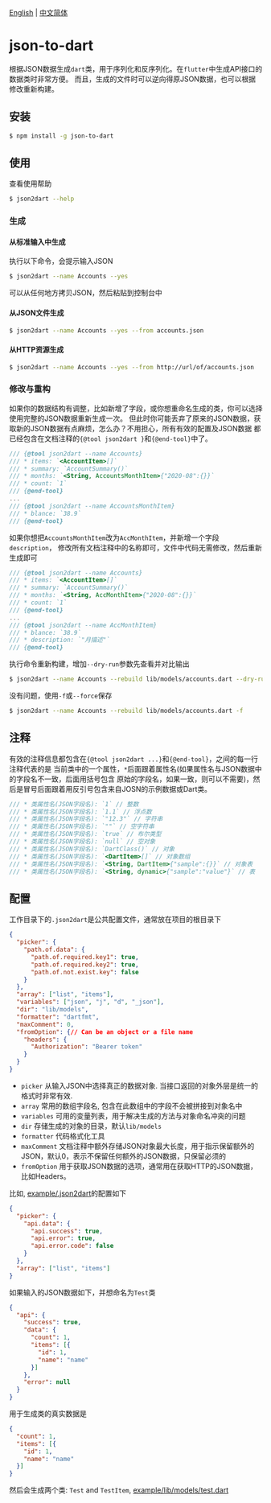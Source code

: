 [English](https://github.com/wenjunxiao/json-to-dart/blob/master/README.md) | [中文简体](https://github.com/wenjunxiao/json-to-dart/blob/master/README-ZH.md)

# json-to-dart

  根据JSON数据生成`dart`类，用于序列化和反序列化。在`flutter`中生成API接口的数据类时非常方便。
  而且，生成的文件时可以逆向得原JSON数据，也可以根据修改重新构建。

## 安装

```bash
$ npm install -g json-to-dart
```

## 使用

  查看使用帮助
```bash
$ json2dart --help
```
### 生成

#### 从标准输入中生成

  执行以下命令，会提示输入JSON
```bash
$ json2dart --name Accounts --yes
```
  可以从任何地方拷贝JSON，然后粘贴到控制台中

#### 从JSON文件生成

```bash
$ json2dart --name Accounts --yes --from accounts.json
```

#### 从HTTP资源生成

```bash
$ json2dart --name Accounts --yes --from http://url/of/accounts.json
```

### 修改与重构

  如果你的数据结构有调整，比如新增了字段，或你想重命名生成的类，你可以选择使用完整的JSON数据重新生成一次。
  但此时你可能丢弃了原来的JSON数据，获取新的JSON数据有点麻烦，怎么办？不用担心，所有有效的配置及JSON数据
  都已经包含在文档注释的`{@tool json2dart }`和`{@end-tool}`中了。

```dart
/// {@tool json2dart --name Accounts}
/// * items: `<AccountItem>[]`
/// * summary: `AccountSummary()`
/// * months: `<String, AccountsMonthItem>{"2020-08":{}}`
/// * count: `1`
/// {@end-tool}
...
/// {@tool json2dart --name AccountsMonthItem}
/// * blance: `38.9`
/// {@end-tool}
```
  如果你想把`AccountsMonthItem`改为`AccMonthItem`，并新增一个字段`description`，
  修改所有文档注释中的名称即可，文件中代码无需修改，然后重新生成即可
```dart
/// {@tool json2dart --name Accounts}
/// * items: `<AccountItem>[]`
/// * summary: `AccountSummary()`
/// * months: `<String, AccMonthItem>{"2020-08":{}}`
/// * count: `1`
/// {@end-tool}
...
/// {@tool json2dart --name AccMonthItem}
/// * blance: `38.9`
/// * description: `"月描述"`
/// {@end-tool}
```
  执行命令重新构建，增加`--dry-run`参数先查看并对比输出
```bash
$ json2dart --name Accounts --rebuild lib/models/accounts.dart --dry-run
```
  没有问题，使用`-f`或`--force`保存
```bash
$ json2dart --name Accounts --rebuild lib/models/accounts.dart -f
```

## 注释

  有效的注释信息都包含在`{@tool json2dart ...}`和`{@end-tool}`，之间的每一行注释代表的是
  当前类中的一个属性，`*`后面跟着属性名(如果属性名与JSON数据中的字段名不一致，后面用括号包含
  原始的字段名，如果一致，则可以不需要)，然后是冒号后面跟着用反引号包含来自JOSN的示例数据或Dart类。
```dart
/// * 类属性名(JSON字段名): `1` // 整数
/// * 类属性名(JSON字段名): `1.1` // 浮点数
/// * 类属性名(JSON字段名): `"12.3"` // 字符串
/// * 类属性名(JSON字段名): `""` // 空字符串
/// * 类属性名(JSON字段名): `true` // 布尔类型
/// * 类属性名(JSON字段名): `null` // 空对象
/// * 类属性名(JSON字段名): `DartClass()` // 对象
/// * 类属性名(JSON字段名): `<DartItem>[]` // 对象数组
/// * 类属性名(JSON字段名): `<String, DartItem>{"sample":{}}` // 对象表
/// * 类属性名(JSON字段名): `<String, dynamic>{"sample":"value"}` // 表
```

## 配置

  工作目录下的`.json2dart`是公共配置文件，通常放在项目的根目录下
```json
{
  "picker": {
    "path.of.data": {
      "path.of.required.key1": true,
      "path.of.required.key2": true,
      "path.of.not.exist.key": false
    }
  },
  "array": ["list", "items"],
  "variables": ["json", "j", "d", "_json"],
  "dir": "lib/models", 
  "formatter": "dartfmt",
  "maxComment": 0,
  "fromOption": {// Can be an object or a file name
    "headers": {
      "Authorization": "Bearer token"
    }
  }
}
```

* `picker` 从输入JSON中选择真正的数据对象. 当接口返回的对象外层是统一的格式时非常有效.
* `array` 常用的数组字段名, 包含在此数组中的字段不会被拼接到对象名中
* `variables` 可用的变量列表，用于解决生成的方法与对象命名冲突的问题
* `dir` 存储生成的对象的目录，默认`lib/models`
* `formatter` 代码格式化工具
* `maxComment` 文档注释中额外存储JSON对象最大长度，用于指示保留额外的JSON，默认0，表示不保留任何额外的JSON数据，只保留必须的
* `fromOption` 用于获取JSON数据的选项，通常用在获取HTTP的JSON数据，比如Headers。

 比如, [example/.json2dart](example/.json2dart)的配置如下
```json
{
  "picker": {
    "api.data": {
      "api.success": true,
      "api.error": true,
      "api.error.code": false
    }
  },
  "array": ["list", "items"]
}
```

  如果输入的JSON数据如下，并想命名为`Test`类
```json
{
  "api": {
    "success": true,
    "data": {
      "count": 1,
      "items": [{
        "id": 1,
        "name": "name"
      }]
    },
    "error": null
  }
}
```
  用于生成类的真实数据是
```json
{
  "count": 1,
  "items": [{
    "id": 1,
    "name": "name"
  }]
}
```
  然后会生成两个类: `Test` and `TestItem`, [example/lib/models/test.dart](example/lib/models/test.dart)
